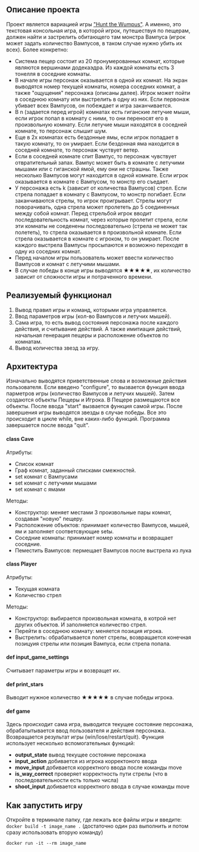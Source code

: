 ## Описание проекта
Проект является вариацией игры ["Hunt the Wumpus"](https://ru.wikipedia.org/wiki/Hunt_the_Wumpus). А именно, это текстовая консольная игра, в которой игрок, путешествуя по пещерам, должен найти и застрелить обитающего там монстра Вампуса (игрок может задать количество Вампусов, в таком случае нужно убить их всех). Более конкретно:
- Система пещер состоит из 20 пронумерованных комнат, которые являются вершинами додекаэдра. Из каждой комнаты есть 3 тонелля в соседние комнаты.
- В начале игры персонаж оказывается в одной их комнат. На экран выводятся номер текущей комнаты, номера соседних комнат, а также "ощущения" персонажа (описаны далее). Игрок может пойти в соседнюю комнату или выстрелить в одну из них. Если первонаж убивает всех Вампусов, он побеждает и игра заканчивается.
- В n (задается перед игрой) комнатах есть гиганские летучие мыши, если игрок попал в комнату с ними, то они переносят его в произвольную комнату. Если летучие мыши находятся в соседней комнате, то персонаж слышит шум.
- Еще в 2х комнатах есть бездонные ямы, если игрок попадает в такую комнату, то он умирает. Если бездонная яма находится в соседней комнате, то персонаж чуствует ветер.
- Если в соседней комнате спит Вампус, то персонаж чувствует отвратительный запах. Вампус может быть в комнате с летучими мышами или с гиганской ямой, ему они не страшны. Также несколько Вампусов могут находится в одной комнате. Если игрок оказывается в комнате с Вампусом, то монстр его съедает.
- У персонажа есть k (зависит от количества Вампусов) стрел. Если стрела попадает в комнату с Вампусом, то монстр погибает. Если заканчиваются стрелы, то игрок проигрывает. Стрелы могут поворачивать, одна стрела может пролететь до 5 соединенных между собой комнат. Перед стрельбой игрок вводит последовательность комнат, через которые пролетит стрела, если эти комнаты не соеденены последовательно (стрела не может так полететь), то стрела оказывается в произвольной комнате. Если стрела оказывается в комнате с игроком, то он умирает. После каждого выстрела Вампусы просыпаются и возможно переходят в одну из соседних комнат.
- Перед началом игры пользователь может ввести количество Вампусов и комнат с летучими мышами.
- В случае победы в конце игры выводятся ★★★★★, их количество зависит от сложности игры и потраченного времени.
## Реализуемый функционал
1. Вывод правил игры и команд, которыми игра управляется.
2. Ввод параметров игры (кол-во Вампусов и летучих мышей).
3. Сама игра, то есть вывод состояния персонажа после каждого действия, и считывание действий. А также имитиация действий, начальная генерация пещеры и расположение объектов по комнатам.
4. Вывод количества звезд за игру.
## Архитектура
Изначально выводятся приветственные слова и возможные действия пользователя. Если введено "configure", то вызвается функция ввода парметров игры (количество Вампусов и летучих мышей). Затем создаются объекты Пещеры и Игрока. В Пещере размещаются все объекты. После ввода "start" вызвается функция самой игры. После завершения игры выводятся звезды в случае победы. Все это происходит в цикле while, вне каких-либо функций. Программа завершается после ввода "quit".
#### class Cave
Атрибуты:
- Список комнат
- Граф комнат, заданный списками смежностей.
- set комнат с Вампусами
- set комнат с летучими мышами
- set комнат с ямами

Методы:
- Конструктор: меняет местами 3 произвольные пары комнат, создавая "новую" пещеру.
- Расположение объектов: принимает количество Вампусов, мышей, ям и заполняет соответсвующие setы.
- Соседние комнаты: принимает номер комнаты и возвращает соседние.
- Пеместить Вампусов: пермещает Вампусов после выстрела из лука

#### class Player
Атрибуты:
- Текущая комната
- Количество стрел

Методы:
- Конструктор: выбирается произвольная комната, в котрой нет других объектов. И заполняется количество стрел.
- Перейти в соседнюю комнату: меняется позиция игрока.
- Выстрелить: обрабатывается полет стрелы, возвращается конечная позицуия стрелы или позиция Вампуса, если стрела попала.

#### def input_game_settings
Считывает параметры игры и возвращет их.

#### def print_stars
Выводит нужное количество ★★★★★ в случае победы игрока.

#### def game
Здесь происходит сама игра, выводится текущее состояние персонажа, обрабатытывается ввод пользователя и действия персонажа. Возвращается результат игры (win/lose/restart/quit). Функция использует несколько вспомогательных функций:
- **output_state** вывод текущее состояние персонажа 
- **input_action** добивается из игрока корректоного ввода
- **move_input** добивается корректного ввода после команды move
- **is_way_correct** проверяет корректность пути стрелы (что в последовательности есть только числа)
- **shoot_input** добивается корректного ввода в случае команды move
## Как запустить игру
Откройте в терминале папку, где лежать все файлы игры и введите:
```docker build -t image_name .``` (достаточно один раз выполнить и потом сразу использовать вторую команду)

```docker run -it --rm image_name```